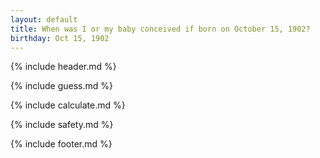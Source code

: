 ```yaml
---
layout: default
title: When was I or my baby conceived if born on October 15, 1902?
birthday: Oct 15, 1902
---
```


{% include header.md %}

{% include guess.md %}

{% include calculate.md %}

{% include safety.md %}

{% include footer.md %}



